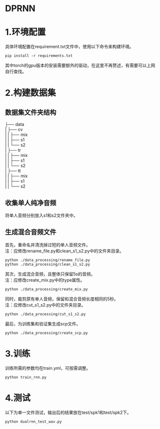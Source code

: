 # DPRNN

# 1.环境配置
具体环境配置在requirement.txt文件中，使用以下命令来构建环境。
```shell
pip install -r requirements.txt
```
其中torch的gpu版本的安装需要额外的驱动，在这里不再赘述，有需要可以上网自行查找。

# 2.构建数据集

## 数据集文件夹结构
├── data       
|  ├── cv    
|  |  ├── mix    
|  |  ├── s1    
|  |  └── s2     
|  ├── tr    
|  |  ├── mix    
|  |  ├── s1    
|  |  └── s2     
|  ├── tt    
|  |  ├── mix    
|  |  ├── s1    
|  |  └── s2     

## 收集单人纯净音频
将单人音频分别放入s1和s2文件夹中。

## 生成混合音频文件
首先，重命名并清洗掉过短的单人音频文件。    
注：应修改rename_file.py和clean_s1_s2.py中的文件夹目录。
```shell
python ./data_processing/rename_file.py
python ./data_processing/clean_s1_s2.py 
```
其次，生成混合音频，且整体只保留5s的音频。    
注：应修改create_mix.py中的type属性。
```shell
python ./data_processing/create_mix.py
```
同时，裁剪原有单人音频，保留和混合音频长度相同的5秒。    
注：应修改cut_s1_s2.py中的文件夹目录。
```shell
python ./data_processing/cut_s1_s2.py
```
最后，为训练集和验证集生成scp文件。
```shell
python ./data_processing/create_scp.py
```

# 3.训练
训练所需的参数均在train.yml，可按需调整。
```shell
python train_rnn.py
```

# 4.测试
以下为单一文件测试，输出后的结果放在test/spk1和test/spk2下。
```shell
python dualrnn_test_wav.py
```
